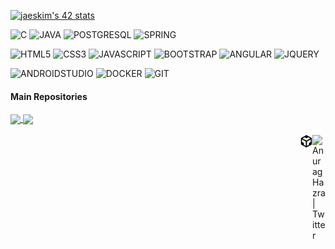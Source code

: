 [![jaeskim's 42 stats](https://badge42.herokuapp.com/api/stats/elaronda?privacyEmail=true)](https://github.com/JaeSeoKim/badge42)
<!-- [![Top Langs](https://github-readme-stats.vercel.app/api/top-langs/?username=divinepet&layout=compact)](https://github.com/anuraghazra/github-readme-stats) -->
![C](https://img.shields.io/badge/-C-A8B9CC?logo=c&logoColor=white&style=for-the-badge)
![JAVA](https://img.shields.io/badge/-Java-007396?logo=java&logoColor=white&style=for-the-badge)
![POSTGRESQL](https://img.shields.io/badge/-Postgresql-0064a5?logo=postgresql&logoColor=white&style=for-the-badge)
![SPRING](https://img.shields.io/badge/-Spring-6cb43c?logo=spring&logoColor=white&style=for-the-badge)

![HTML5](https://img.shields.io/badge/-Html5-E34F26?logo=html5&logoColor=white&style=for-the-badge)
![CSS3](https://img.shields.io/badge/-Css3-1572B6?logo=css3&logoColor=white&style=for-the-badge)
![JAVASCRIPT](https://img.shields.io/badge/-Javascript-F7DF1E?logo=javascript&logoColor=white&style=for-the-badge)
![BOOTSTRAP](https://img.shields.io/badge/-Bootstrap-7952B3?logo=bootstrap&logoColor=white&style=for-the-badge)
![ANGULAR](https://img.shields.io/badge/-AngularJS-E23237?logo=angularjs&logoColor=white&style=for-the-badge)
![JQUERY](https://img.shields.io/badge/-jQuery-0769AD?logo=jquery&logoColor=white&style=for-the-badge)

![ANDROIDSTUDIO](https://img.shields.io/badge/-AndroidStudio-3DDC84?logo=android-studio&logoColor=white&style=for-the-badge)
![DOCKER](https://img.shields.io/badge/-docker-2496ED?logo=docker&logoColor=white&style=for-the-badge)
![GIT](https://img.shields.io/badge/-git-F05032?logo=git&logoColor=white&style=for-the-badge)

#### Main Repositories


<a href="https://github.com/divinepet/NetPractice">
  <img align="center" src="https://github-readme-stats.vercel.app/api/pin/?username=anuraghazra&repo=github-readme-stats&theme=buefy" />
</a>
<a href="https://github.com/anuraghazra/anuraghazra.github.io">
  <img align="center" src="https://github-readme-stats.vercel.app/api/pin/?username=anuraghazra&repo=anuraghazra.github.io&theme=buefy" />
</a>

<br />
<br />

<a href="https://twitter.com/anuraghazru">
  <img align="right" alt="Anurag Hazra | Twitter" width="21px" src="https://raw.githubusercontent.com/anuraghazra/anuraghazra/master/assets/twitter.svg" />
</a>
<a href="https://codesandbox.io/u/anuraghazra">
  <img align="right" alt="Anurag Hazra | CodeSandbox" width="20px" src="https://raw.githubusercontent.com/anuraghazra/anuraghazra/master/assets/codesandbox.svg" />
</a>
<!--
**divinepet/divinepet** is a ✨ _special_ ✨ repository because its `README.md` (this file) appears on your GitHub profile.
[![Braydon's GitHub Banner](https://pbs.twimg.com/media/ET_CkQLXsAEYRf6.jpg)]
Here are some ideas to get you started:

- 🔭 I’m currently working on ...
- 🌱 I’m currently learning ...
- 👯 I’m looking to collaborate on ...
- 🤔 I’m looking for help with ...
- 💬 Ask me about ...
- 📫 How to reach me: ...
- 😄 Pronouns: ...
- ⚡ Fun fact: ...
-->
